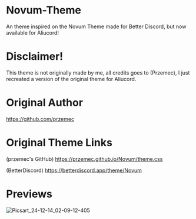 # Novum-Theme
An theme inspired on the Novum Theme made for Better Discord, but now available for Aliucord!

# Disclaimer!
This theme is not originally made by me, all credits goes to (Przemec), I just recreated a version of the original theme for Aliucord.

# Original Author 
https://github.com/przemec

# Original Theme Links
(przemec's GitHub)
https://przemec.github.io/Novum/theme.css


(BetterDiscord)
https://betterdiscord.app/theme/Novum

# Previews
![Picsart_24-12-14_02-09-12-405](https://github.com/user-attachments/assets/b0e1c50c-29ac-4558-b70b-4a5bc706730e)
